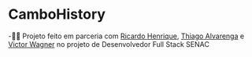 # CamboHistory
 
-👨‍💻 Projeto feito em parceria com <a href="https://github.com/Riquerzin" target="_blank">Ricardo Henrique</a>, <a href="https://github.com/" target="_blank">Thiago Alvarenga</a> e <a href="https://github.com/" target="_blank">Victor Wagner</a> no projeto de Desenvolvedor Full Stack SENAC
